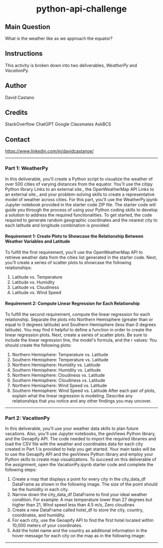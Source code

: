 # <center> python-api-challenge <center>

## Main Question 
What is the weather like as we approach the equator?

## Instructions  
This activity is broken down into two deliverables, *WeatherPy* and *VacationPy.*

## Author
David Castano

## Credits
StackOverflow
ChatGPT
Google
Classmates
AskBCS 

## Contact 
https://www.linkedin.com/in/davidcastanoe/

-----------------------------------------------------------------------------------------------------------------------------------------------------------------------------------------------------------------
### Part 1: WeatherPy
In this deliverable, you'll create a Python script to visualize the weather of over 500 cities of varying distances from the equator. You'll use the citipy Python library Links to an external site., the OpenWeatherMap API Links to an external site., and your problem-solving skills to create a representative model of weather across cities.
For this part, you'll use the WeatherPy.ipynb Jupyter notebook provided in the starter code ZIP file. The starter code will guide you through the process of using your Python coding skills to develop a solution to address the required functionalities.
To get started, the code required to generate random geographic coordinates and the nearest city to each latitude and longitude combination is provided.

#### Requirement 1: Create Plots to Showcase the Relationship Between Weather Variables and Latitude
To fulfill the first requirement, you'll use the OpenWeatherMap API to retrieve weather data from the cities list generated in the starter code. Next, you'll create a series of scatter plots to showcase the following relationships:

  1. Latitude vs. Temperature
  2. Latitude vs. Humidity
  3. Latitude vs. Cloudiness
  4. Latitude vs. Wind Speed

#### Requirement 2: Compute Linear Regression for Each Relationship
To fulfill the second requirement, compute the linear regression for each relationship. Separate the plots into Northern Hemisphere (greater than or equal to 0 degrees latitude) and Southern Hemisphere (less than 0 degrees latitude). You may find it helpful to define a function in order to create the linear regression plots.
Next, create a series of scatter plots. Be sure to include the linear regression line, the model's formula, and the r values:
  You should create the following plots:
  
  1. Northern Hemisphere: Temperature vs. Latitude
  2. Southern Hemisphere: Temperature vs. Latitude
  3. Northern Hemisphere: Humidity vs. Latitude
  4. Southern Hemisphere: Humidity vs. Latitude
  5. Northern Hemisphere: Cloudiness vs. Latitude
  6. Southern Hemisphere: Cloudiness vs. Latitude
  7. Northern Hemisphere: Wind Speed vs. Latitude
  8. Southern Hemisphere: Wind Speed vs. Latitude
After each pair of plots, explain what the linear regression is modeling. Describe any relationships that you notice and any other findings you may uncover.

-----------------------------------------------------------------------------------------------------------------------------------------------------------------------------------------------------------------
### Part 2: VacationPy

In this deliverable, you'll use your weather data skills to plan future vacations. Also, you'll use Jupyter notebooks, the geoViews Python library, and the Geoapify API.
The code needed to import the required libraries and load the CSV file with the weather and coordinates data for each city created in Part 1 is provided to help you get started.
Your main tasks will be to use the Geoapify API and the geoViews Python library and employ your Python skills to create map visualizations.
To succeed on this deliverable of the assignment, open the VacationPy.ipynb starter code and complete the following steps:

  1. Create a map that displays a point for every city in the city_data_df DataFrame as shown in the following image. The size of the point should be the humidity in each city.
  2. Narrow down the city_data_df DataFrame to find your ideal weather condition. For example: A max temperature lower than 27 degrees but higher than 21, Wind speed less than 4.5 m/s, Zero cloudines
  3. Create a new DataFrame called hotel_df to store the city, country, coordinates, and humidity.
  4. For each city, use the Geoapify API to find the first hotel located within 10,000 meters of your coordinates.
  5. Add the hotel name and the country as additional information in the hover message for each city on the map as in the following image:
-----------------------------------------------------------------------------------------------------------------------------------------------------------------------------------------------------------------





























